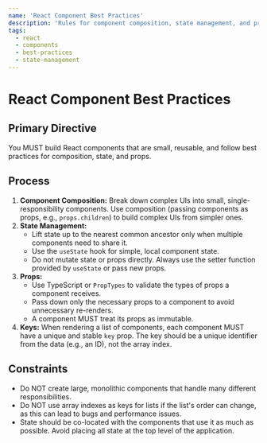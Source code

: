 ```yaml
---
name: 'React Component Best Practices'
description: 'Rules for component composition, state management, and props to create maintainable and performant React applications.'
tags:
  - react
  - components
  - best-practices
  - state-management
---
```


# React Component Best Practices

## Primary Directive

You MUST build React components that are small, reusable, and follow best practices for composition, state, and props.

## Process

1.  **Component Composition:** Break down complex UIs into small, single-responsibility components. Use composition (passing components as props, e.g., `props.children`) to build complex UIs from simpler ones.
2.  **State Management:**
    - Lift state up to the nearest common ancestor only when multiple components need to share it.
    - Use the `useState` hook for simple, local component state.
    - Do not mutate state or props directly. Always use the setter function provided by `useState` or pass new props.
3.  **Props:**
    - Use TypeScript or `PropTypes` to validate the types of props a component receives.
    - Pass down only the necessary props to a component to avoid unnecessary re-renders.
    - A component MUST treat its props as immutable.
4.  **Keys:** When rendering a list of components, each component MUST have a unique and stable `key` prop. The key should be a unique identifier from the data (e.g., an ID), not the array index.

## Constraints

- Do NOT create large, monolithic components that handle many different responsibilities.
- Do NOT use array indexes as keys for lists if the list's order can change, as this can lead to bugs and performance issues.
- State should be co-located with the components that use it as much as possible. Avoid placing all state at the top level of the application.
